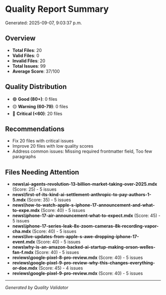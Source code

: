# Quality Report Summary

Generated: 2025-09-07, 9:03:37 p.m.

## Overview

- **Total Files**: 20
- **Valid Files**: 0
- **Invalid Files**: 20
- **Total Issues**: 99
- **Average Score**: 37/100

## Quality Distribution

- 🟢 **Good (80+)**: 0 files
- 🟡 **Warning (60-79)**: 0 files  
- 🔴 **Critical (<60)**: 20 files

## Recommendations

- Fix 20 files with critical issues
- Improve 20 files with low quality scores
- Address common issues: Missing required frontmatter field, Too few paragraphs

## Files Needing Attention

- **news\ai-agents-revolution-13-billion-market-taking-over-2025.mdx** (Score: 25) - 5 issues
- **news\first-of-its-kind-ai-settlement-anthropic-to-pay-authors-1-5.mdx** (Score: 35) - 5 issues
- **news\how-to-watch-apple-s-iphone-17-announcement-and-what-to-expe.mdx** (Score: 40) - 5 issues
- **news\iphone-17-air-announcement-what-to-expect.mdx** (Score: 45) - 5 issues
- **news\iphone-17-series-leak-8x-zoom-cameras-8k-recording-vapor-cha.mdx** (Score: 40) - 5 issues
- **news\live-updates-from-apple-s-awe-dropping-iphone-17-event.mdx** (Score: 40) - 5 issues
- **news\why-is-an-amazon-backed-ai-startup-making-orson-welles-fan-f.mdx** (Score: 40) - 5 issues
- **reviews\google-pixel-8-pro-review.mdx** (Score: 40) - 5 issues
- **reviews\google-pixel-9-pro-review-why-this-changes-everything-or-doe.mdx** (Score: 45) - 4 issues
- **reviews\google-pixel-9-pro-review.mdx** (Score: 40) - 5 issues

---
*Generated by Quality Validator*
